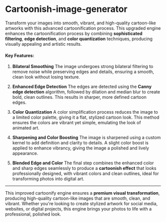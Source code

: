 # Cartoonish-image-generator

Transform your images into smooth, vibrant, and high-quality cartoon-like artworks with this advanced cartoonification process. This upgraded engine enhances the cartoonification process by combining **sophisticated filtering**, **edge detection**, and **color quantization** techniques, producing visually appealing and artistic results.

#### **Key Features:**

1. **Bilateral Smoothing**
   The image undergoes strong bilateral filtering to remove noise while preserving edges and details, ensuring a smooth, clean look without losing texture.

2. **Enhanced Edge Detection**
   The edges are detected using the **Canny edge detection** algorithm, followed by dilation and median blur to create bold, clean outlines. This results in sharper, more defined cartoon edges.

3. **Color Quantization**
   A color simplification process reduces the image to a limited color palette, giving it a flat, stylized cartoon look. This method ensures the colors are vibrant yet simple, emulating the look of animated art.

4. **Sharpening and Color Boosting**
   The image is sharpened using a custom kernel to add definition and clarity to details. A slight color boost is applied to enhance vibrancy, giving the image a polished and lively appearance.

5. **Blended Edge and Color**
   The final step combines the enhanced color and sharp edges seamlessly to produce a **cartoonish effect** that looks professionally designed, with vibrant colors and clean outlines, ideal for transforming photos into digital art.

---

This improved cartoonify engine ensures a **premium visual transformation**, producing high-quality cartoon-like images that are smooth, clean, and vibrant. Whether you're looking to create stylized artwork for social media, websites, or digital projects, this engine brings your photos to life with a professional, polished look.
